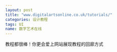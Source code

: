 ```yaml
---
layout: post
title: "www.digitalartsonline.co.uk/tutorials/"
categories: 设计教程
tags: UI
name: 数字艺术在线
---
```



教程都很棒！你更会爱上网站展现教程的回廊方式<!--break-->
